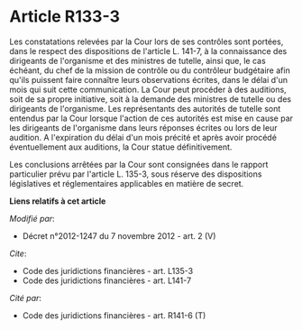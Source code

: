 # Article R133-3

Les constatations relevées par la Cour lors de ses contrôles sont portées, dans le respect des dispositions de l'article L.
141-7, à la connaissance des dirigeants de l'organisme et des ministres de tutelle, ainsi que, le cas échéant, du chef de la
mission de contrôle ou du        contrôleur budgétaire afin qu'ils puissent faire connaître leurs observations écrites, dans
le délai d'un mois qui suit cette communication. La Cour peut procéder à des auditions, soit de sa propre initiative, soit à
la demande des ministres de tutelle ou des dirigeants de l'organisme. Les représentants des autorités de tutelle sont
entendus par la Cour lorsque l'action de ces autorités est mise en cause par les dirigeants de l'organisme dans leurs
réponses écrites ou lors de leur audition. A l'expiration du délai d'un mois précité et après avoir procédé éventuellement
aux auditions, la Cour statue définitivement. 

Les conclusions arrêtées par la Cour sont consignées dans le rapport particulier prévu par l'article L. 135-3, sous réserve
des dispositions législatives et réglementaires applicables en matière de secret.

**Liens relatifs à cet article**

_Modifié par_:

  - Décret n°2012-1247 du 7 novembre 2012 - art. 2 (V)

_Cite_:

  - Code des juridictions financières - art. L135-3
  - Code des juridictions financières - art. L141-7

_Cité par_:

  - Code des juridictions financières - art. R141-6 (T)
